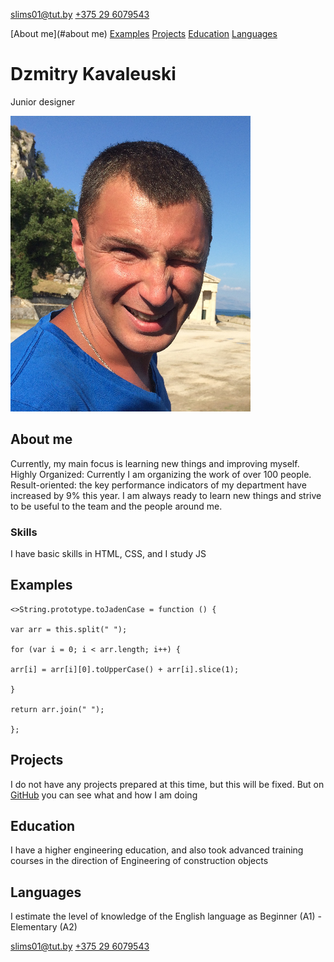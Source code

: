 <slims01@tut.by> [+375 29 6079543](tel:+375296079543)

[About me](#about me) [Examples](#examples) [Projects](#projects) [Education](#education) [Languages](#languages)
# **Dzmitry Kavaleuski**
Junior designer

![Dzmitry Kavaleuski](me.png)
## **About me**
Currently, my main focus is learning new things and improving myself.
Highly Organized: Currently I am organizing the work of over 100 people.
Result-oriented: the key performance indicators of my department have increased by 9% this year.
I am always ready to learn new things and strive to be useful to the team and the people around me.
### **Skills**
I have basic skills in HTML, CSS, and I study JS
## **Examples**
``` 
<>String.prototype.toJadenCase = function () {

var arr = this.split(" ");

for (var i = 0; i < arr.length; i++) {

arr[i] = arr[i][0].toUpperCase() + arr[i].slice(1);  

}

return arr.join(" ");

};
```

## **Projects**
I do not have any projects prepared at this time, but this will be fixed.
But on [GitHub](https://github.com/DikkinsonD/rsschool-cv.git) you can see what and how I am doing
## **Education**
I have a higher engineering education,
and also took advanced training courses in the direction of
Engineering of construction objects
## **Languages**
I estimate the level of knowledge of the English language as Beginner (A1) - Elementary (A2)

slims01@tut.by [+375 29 6079543](tel:+375296079543)